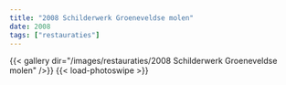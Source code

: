 ```yaml
---
title: "2008 Schilderwerk Groeneveldse molen"
date: 2008
tags: ["restauraties"]
---
```


{{< gallery dir="/images/restauraties/2008 Schilderwerk Groeneveldse molen" />}}
{{< load-photoswipe >}}